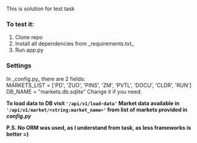 This is solution for test task

<h3>To test it:</h3>
<ol>
    <li>Clone repo</li>
    <li>Install all dependencies from _requirements.txt_</li>
    <li>Run app.py </li>
</ol>
<h3>Settings</h3>
In _config.py_ there are 2 fields:
<br>
MARKETS_LIST = ['PD', 'ZUO', 'PINS', 'ZM', 'PVTL', 'DOCU', 'CLDR', 'RUN']
<br>
DB_NAME = "markets.db.sqlite"
Change it if you need.

<b>To load data to DB visit `'/api/v1/load-data'` </b>
<b> Market data available in `'/api/v1/market/<string:market_name>'` from list of markets provided in _config.py_

P.S. No ORM was used, as I understand from task, as less frameworks is better =)